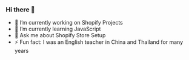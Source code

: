### Hi there 👋

- 🔭 I’m currently working on Shopify Projects
- 🌱 I’m currently learning JavaScript
- 💬 Ask me about Shopify Store Setup
- ⚡ Fun fact: I was an English teacher in China and Thailand for many years

